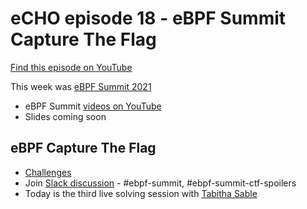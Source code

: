 # eCHO episode 18 - eBPF Summit Capture The Flag

[Find this episode on YouTube](https://youtu.be/l18YnO2b7mM)

This week was [eBPF Summit 2021](https://ebpf.io/summit-2021)

* eBPF Summit [videos on YouTube](https://youtube.com/playlist?list=PLDg_GiBbAx-laA5GG_WnbojJ44AV2uvZn)
* Slides coming soon 

## eBPF Capture The Flag 

* [Challenges](https://ebpf.io/summit-2021/ctf/)
* Join [Slack discussion](https://ebpf.io/slack) - #ebpf-summit, #ebpf-summit-ctf-spoilers
* Today is the third live solving session with [Tabitha Sable](https://twitter.com/tabbysable)
